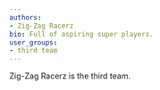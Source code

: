 ```yaml
---
authors:
- Zig-Zag Racerz
bio: Full of aspiring super players.
user_groups: 
- third team
---
```


Zig-Zag Racerz is the third team.